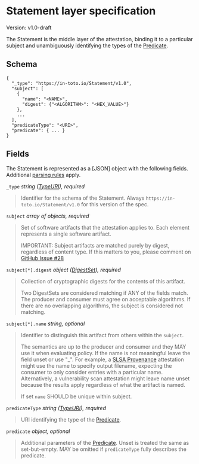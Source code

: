 # Statement layer specification

Version: v1.0-draft

The Statement is the middle layer of the attestation, binding it to a
particular subject and unambiguously identifying the types of the
[Predicate].

## Schema

```jsonc
{
  "_type": "https://in-toto.io/Statement/v1.0",
  "subject": [
    {
      "name": "<NAME>",
      "digest": {"<ALGORITHM>": "<HEX_VALUE>"}
    },
    ...
  ],
  "predicateType": "<URI>",
  "predicate": { ... }
}
```

## Fields

The Statement is represented as a [JSON] object with the following fields.
Additional [parsing rules] apply.

`_type` _string ([TypeURI]), required_

> Identifier for the schema of the Statement. Always
> `https://in-toto.io/Statement/v1.0` for this version of the spec.

`subject` _array of objects, required_

> Set of software artifacts that the attestation applies to. Each element
> represents a single software artifact.
>
> IMPORTANT: Subject artifacts are matched purely by digest, regardless of
> content type. If this matters to you, please comment on
> [GitHub Issue #28](https://github.com/in-toto/attestation/issues/28)

`subject[*].digest` _object ([DigestSet]), required_

> Collection of cryptographic digests for the contents of this artifact.
>
> Two DigestSets are considered matching if ANY of the fields match. The
> producer and consumer must agree on acceptable algorithms. If there are no
> overlapping algorithms, the subject is considered not matching.

`subject[*].name` _string, optional_

> Identifier to distinguish this artifact from others within the `subject`.
>
> The semantics are up to the producer and consumer and they MAY use it when
> evaluating policy. If the name is not meaningful leave the field unset or
> use "\_". For example, a [SLSA Provenance] attestation might use the name
> to specify output filename, expecting the consumer to only consider
> entries with a particular name. Alternatively, a vulnerability scan
> attestation might leave name unset because the results apply regardless of
> what the artifact is named.
>
> If set `name` SHOULD be unique within subject.

`predicateType` _string ([TypeURI]), required_

> URI identifying the type of the [Predicate].

`predicate` _object, optional_

> Additional parameters of the [Predicate]. Unset is treated the same as
> set-but-empty. MAY be omitted if `predicateType` fully describes the
> predicate.

[DigestSet]: digest_set.md
[Predicate]: predicate.md
[SLSA Provenance]: https://slsa.dev/provenance
[TypeURI]: scalar_field_types.md#TypeURI
[parsing rules]: README.md#parsing-rules
